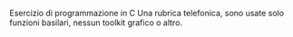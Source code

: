 Esercizio di programmazione in C
Una rubrica telefonica, sono usate solo funzioni basilari, nessun toolkit grafico o altro.
